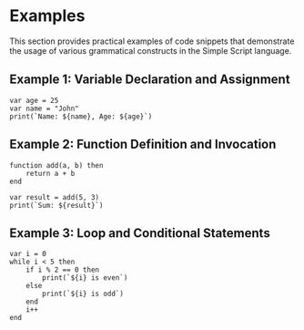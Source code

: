 # Examples

This section provides practical examples of code snippets that demonstrate the usage of various grammatical constructs in the Simple Script language.

## Example 1: Variable Declaration and Assignment

```simple_script
var age = 25
var name = "John"
print(`Name: ${name}, Age: ${age}`)
```

## Example 2: Function Definition and Invocation

```simple_script
function add(a, b) then
    return a + b
end

var result = add(5, 3)
print(`Sum: ${result}`)
```

## Example 3: Loop and Conditional Statements

```simple_script
var i = 0
while i < 5 then
    if i % 2 == 0 then
        print(`${i} is even`)
    else
        print(`${i} is odd`)
    end
    i++
end
```
